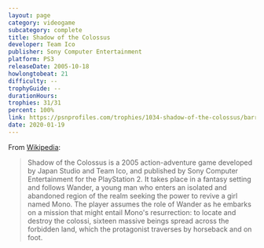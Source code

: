 ```yaml
---
layout: page
category: videogame
subcategory: complete
title: Shadow of the Colossus
developer: Team Ico
publisher: Sony Computer Entertainment
platform: PS3
releaseDate: 2005-10-18
howlongtobeat: 21
difficulty: --
trophyGuide: --
durationHours:
trophies: 31/31
percent: 100%
link: https://psnprofiles.com/trophies/1034-shadow-of-the-colossus/barrelofjuice
date: 2020-01-19
---
```


From [Wikipedia](https://en.wikipedia.org/wiki/Shadow_of_the_Colossus):

> Shadow of the Colossus is a 2005 action-adventure game developed by Japan Studio and Team Ico, and published by Sony Computer Entertainment for the PlayStation 2. It takes place in a fantasy setting and follows Wander, a young man who enters an isolated and abandoned region of the realm seeking the power to revive a girl named Mono. The player assumes the role of Wander as he embarks on a mission that might entail Mono's resurrection: to locate and destroy the colossi, sixteen massive beings spread across the forbidden land, which the protagonist traverses by horseback and on foot.
